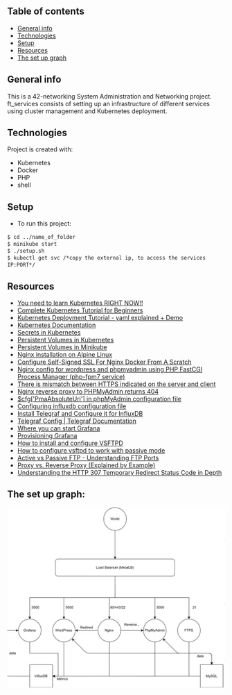## Table of contents
* [General info](#general-info)
* [Technologies](#technologies)
* [Setup](#setup)
* [Resources](#resources)
* [The set up graph](#set-up)

## General info
This is a 42-networking System Administration and Networking project. ft_services consists of setting up an infrastructure of different services using 
cluster management and Kubernetes deployment. 

## Technologies
Project is created with:
* Kubernetes
* Docker
* PHP
* shell
	
## Setup
* To run this project:

```
$ cd ../name_of_folder
$ minikube start
$ ./setup.sh
$ kubectl get svc /*copy the external ip, to access the services IP:PORT*/
```
## Resources
<ul>
 <li><a href="https://www.youtube.com/watch?v=7bA0gTroJjw">You need to learn Kubernetes RIGHT NOW!!</a></li>
  <li><a href="https://www.youtube.com/watch?v=VnvRFRk_51k&list=PLy7NrYWoggjziYQIDorlXjTvvwweTYoNC">Complete Kubernetes Tutorial for Beginners</a></li>
  <li><a href="https://www.youtube.com/watch?v=y_vy9NVeCzo">Kubernetes Deployment Tutorial - yaml explained + Demo</a></li>
 <li><a href="https://kubernetes.io/docs/home/">Kubernetes Documentation</a></li>
 <li><a href="https://kubernetes.io/docs/concepts/configuration/secret/">Secrets in Kubernetes</a></li>
 <li><a href="https://kubernetes.io/docs/concepts/storage/persistent-volumes/">Persistent Volumes in Kubernetes</a></li>
 <li><a href="https://minikube.sigs.k8s.io/docs/handbook/persistent_volumes/">Persistent Volumes in Minikube</a></li>
 <li><a href="https://wiki.alpinelinux.org/wiki/Nginx">Nginx installation on Alpine Linux</a></li>
 <li><a href="https://codingwithmanny.medium.com/configure-self-signed-ssl-for-nginx-docker-from-a-scratch-7c2bcd5478c6">Configure Self-Signed SSL For Nginx Docker From A Scratch</a></li>
 <li><a href="https://www.howtoforge.com/tutorial/how-to-install-php-7-on-debian-8-jessie/">Nginx config for wordpress and phpmyadmin using PHP FastCGI Process Manager (php-fpm7 service)</a></li>
 <li><a href="https://stackoverflow.com/questions/56655548/there-is-mismatch-between-https-indicated-on-the-server-and-client#:~:text=(index)%20page%3A-,There%20is%20mismatch%20between%20HTTPS%20indicated%20on%20the%20server%20and,my%20client%20and%20phpmyadmin%20itself.">There is mismatch between HTTPS indicated on the server and client</a></li>
 <li><a href="https://serverfault.com/questions/931849/nginx-reverse-proxy-to-phpmyadmin-returns-404">Nginx reverse proxy to PHPMyAdmin returns 404</a></li>
 <li><a href="https://docs.phpmyadmin.net/en/latest/config.html">$cfg['PmaAbsoluteUri'] in phpMyAdmin configuration file</a></li>
 <li><a href="https://docs.influxdata.com/influxdb/v1.8/administration/config/">Configuring influxdb configuration file</a></li>
 <li><a href="https://www.howtoforge.com/tutorial/how-to-install-tig-stack-telegraf-influxdb-and-grafana-on-ubuntu-1804/">Install Telegraf and Configure it for InfluxDB</a></li>
 <li><a href="https://docs.influxdata.com/telegraf/v1.17/administration/configuration/">Telegraf Config | Telegraf Documentation</a></li>
 <li><a href="https://grafana.com/docs/grafana/latest/getting-started/getting-started/">Where you can start Grafana</a></li>
 <li><a href="https://grafana.com/docs/grafana/latest/administration/provisioning/">Provisioning Grafana</a></li>
 <li><a href="https://www.howtoforge.com/tutorial/how-to-install-and-configure-vsftpd/">How to install and configure VSFTPD</a></li>
 <li><a href="https://serverfault.com/questions/421161/how-to-configure-vsftpd-to-work-with-passive-mode">How to configure vsftpd to work with passive mode</a></li>
 <li><a href="https://titanftp.com/2018/08/23/what-is-the-difference-between-active-and-passive-ftp/#:~:text=In%20an%20active%20mode%20connection,port%20number%20to%20connect%20to.">Active vs Passive FTP - Understanding FTP Ports</a></li>
 <li><a href="https://www.jscape.com/blog/bid/87783/forward-proxy-vs-reverse-proxy#:~:text=While%20a%20forward%20proxy%20proxies,what%20the%20figure%20below%20illustrates.">Proxy vs. Reverse Proxy (Explained by Example)</a></li>
 <li><a href="https://kinsta.com/knowledgebase/307-redirect/">Understanding the HTTP 307 Temporary Redirect Status Code in Depth</a></li>
</ul>

## The set up graph:
<img src="https://github.com/NAB-khaoula/ft_service/blob/main/srcs/set_up" />
